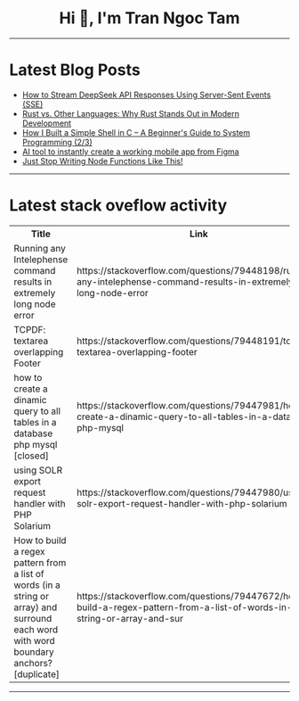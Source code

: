 <h1 align="center">Hi 👋, I'm Tran Ngoc Tam</h1>

---

# Latest Blog Posts 
<!-- BLOG-POST-LIST:START -->
- [How to Stream DeepSeek API Responses Using Server-Sent Events &lpar;SSE&rpar;](https://dev.to/apilover/how-to-stream-deepseek-api-responses-using-server-sent-events-sse-2inb)
- [Rust vs. Other Languages: Why Rust Stands Out in Modern Development](https://dev.to/pannagaperumal/rust-vs-other-languages-why-rust-stands-out-in-modern-development-4mh8)
- [How I Built a Simple Shell in C – A Beginner&#39;s Guide to System Programming &lpar;2/3&rpar;](https://dev.to/ertugrulmutlu/how-i-built-a-simple-shell-in-c-a-beginners-guide-to-system-programming-23-3m2i)
- [AI tool to instantly create a working mobile app from Figma](https://dev.to/wehadit/ai-tool-to-instantly-create-a-working-mobile-app-from-figma-47i0)
- [Just Stop Writing Node Functions Like This!](https://dev.to/abhay_yt_52a8e72b213be229/just-stop-writing-node-functions-like-this-1d6p)
<!-- BLOG-POST-LIST:END -->

---

# Latest stack oveflow activity
<table>
  <tr><th>Title</th><th>Link</th></tr>
  <!-- STACKOVERFLOW:START --><tr><td>Running any Intelephense command results in extremely long node error</td><td>https://stackoverflow.com/questions/79448198/running-any-intelephense-command-results-in-extremely-long-node-error</td></tr><tr><td>TCPDF: textarea overlapping Footer</td><td>https://stackoverflow.com/questions/79448191/tcpdf-textarea-overlapping-footer</td></tr><tr><td>how to create a dinamic query to all tables in a database php mysql [closed]</td><td>https://stackoverflow.com/questions/79447981/how-to-create-a-dinamic-query-to-all-tables-in-a-database-php-mysql</td></tr><tr><td>using SOLR export request handler with PHP Solarium</td><td>https://stackoverflow.com/questions/79447980/using-solr-export-request-handler-with-php-solarium</td></tr><tr><td>How to build a regex pattern from a list of words &lpar;in a string or array&rpar; and surround each word with word boundary anchors? [duplicate]</td><td>https://stackoverflow.com/questions/79447672/how-to-build-a-regex-pattern-from-a-list-of-words-in-a-string-or-array-and-sur</td></tr><!-- STACKOVERFLOW:END -->
</table>

---


